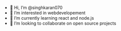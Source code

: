 - 👋 Hi, I’m @singhkaran070
- 👀 I’m interested in webdevelopement
- 🌱 I’m currently learning react and node.js
- 💞️ I’m looking to collaborate on open source projects


<!---
singhkaran070/singhkaran070 is a ✨ special ✨ repository because its `README.md` (this file) appears on your GitHub profile.
You can click the Preview link to take a look at your changes.
--->

